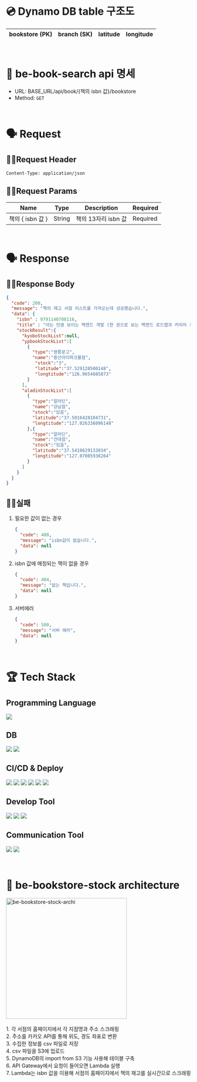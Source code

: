 # 💿 Dynamo DB table 구조도

| bookstore (PK) | branch (SK) | latitude | longitude |
| --- | --- | --- | --- |

<br/>

# 🤖 be-book-search api 명세

- URL: BASE_URL/api/book/{책의 isbn 값}/bookstore
- Method: `GET`

<br/>

# 🗣️ Request

## ☝🏻Request Header

```
Content-Type: application/json
```

## ✌🏻Request Params

| Name | Type | Description | Required |
| --- | --- | --- | --- |
| 책의 { isbn 값 } | String | 책의 13자리 isbn 값 | Required |

<br/>

# 🗣️ Response

## ☝🏻Response Body

```json
{
  "code": 200,
  "message": "책의 재고 서점 리스트를 가져오는데 성공했습니다.",
  "data": {
    "isbn" : 9791140708116,
    "title" : "아는 만큼 보이는 백엔드 개발 (한 권으로 보는 백엔드 로드맵과 커리어 가이드)",
    "stockResult":{
      "kyoboStockList":null,
      "ypbookStockList":[
        {
          "type":"영풍문고",
          "name":"용산아이파크몰점",
           "stock":"3",
           "latitude":"37.529128500148",
           "longtitude":"126.9654885873"
        }
      ],
      "aladinStockList":[
        {
          "type":"알라딘",
          "name":"강남점",
          "stock":"있음",
          "latitude":"37.5016428104731",
          "longtitude":"127.026336096148"
        },{
          "type":"알라딘",
          "name":"건대점",
          "stock":"있음",
          "latitude":"37.5410629132034",
          "longtitude":"127.07085938264"
        }
      ]
    }
  }
}
```

## ✌🏻실패

1. 필요한 값이 없는 경우
    
    ```json
    {
      "code": 400,
      "message": "isbn값이 없습니다.",
      "data": null
    }
    ```
    
2. isbn 값에 매칭되는 책이 없을 경우
    
    ```json
    {
      "code": 404,
      "message": "없는 책입니다.",
      "data": null
    }
    ```
    
3. 서버에러
    
    ```json
    {
      "code": 500,
      "message": "서버 에러",
      "data": null
    }
    ```

<br/>

# 🏆 Tech Stack

## Programming Language

<img src="https://img.shields.io/badge/go-00ADD8?style=for-the-badge&logo=go&logoColor=white"/>


## DB

<img src="https://img.shields.io/badge/amazondynamodb-4053D6?style=for-the-badge&logo=amazondynamodb&logoColor=white"/> <img src="https://img.shields.io/badge/amazons3-569A31?style=for-the-badge&logo=amazons3&logoColor=white"/>


## CI/CD & Deploy

<img src="https://img.shields.io/badge/codebuild-68A51C?style=for-the-badge&logo=codebuild&logoColor=white"/> <img src="https://img.shields.io/badge/codepipeline-527FFF?style=for-the-badge&logo=codepipeline&logoColor=white"/> <img src="https://img.shields.io/badge/docker-2496ED?style=for-the-badge&logo=docker&logoColor=white"> <img src="https://img.shields.io/badge/awslambda-FF9900?style=for-the-badge&logo=awslambda&logoColor=white"/> <img src="https://img.shields.io/badge/amazonapigateway-FF4F8B?style=for-the-badge&logo=amazonapigateway&logoColor=white"/> <img src="https://img.shields.io/badge/ecr-FC4C02?style=for-the-badge&logo=ecr&logoColor=white"/>


## Develop Tool
 <img src="https://img.shields.io/badge/postman-FF6C37?style=for-the-badge&logo=postman&logoColor=white"> <img src="https://img.shields.io/badge/github-181717?style=for-the-badge&logo=github&logoColor=white"> <img src="https://img.shields.io/badge/git-F05032?style=for-the-badge&logo=git&logoColor=white"> 

## Communication Tool
<img src="https://img.shields.io/badge/slack-4A154B?style=for-the-badge&logo=slack&logoColor=white"> <img src="https://img.shields.io/badge/notion-000000?style=for-the-badge&logo=notion&logoColor=white">


<br/>

# 🏡 be-bookstore-stock architecture
<img width="329" alt="be-bookstore-stock-archi" src="https://github.com/COFFEE-BARA/be-bookstore-stock/assets/72396865/bbf81206-4394-41ce-a3de-083ef55ab137">
<br/> <br/>
1. 각 서점의 홈페이지에서 각 지점명과 주소 스크래핑 <br/>
2. 주소를 카카오 API를 통해 위도, 경도 좌표로 변환 <br/>
3. 수집한 정보를 csv 파일로 저장 <br/>
4. csv 파일을 S3에 업로드 <br/>
5. DynamoDB의 import from S3 기능 사용해 테이블 구축 <br/>
6. API Gateway에서 요청이 들어오면 Lambda 실행 <br/>
7. Lambda는 isbn 값을 이용해 서점의 홈페이지에서 책의 재고를 실시간으로 스크래핑
